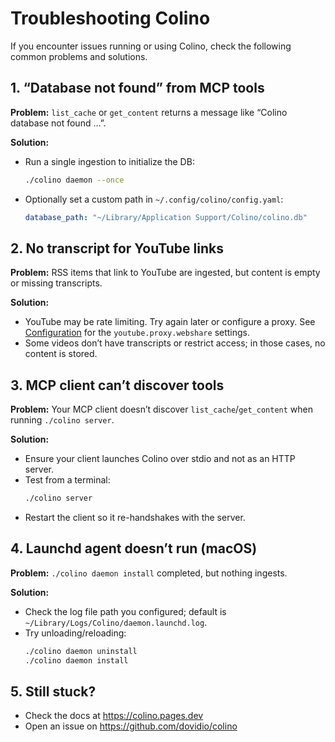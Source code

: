 # Troubleshooting Colino

If you encounter issues running or using Colino, check the following common problems and solutions.

## 1. “Database not found” from MCP tools

**Problem:**
`list_cache` or `get_content` returns a message like “Colino database not found …”.

**Solution:**
- Run a single ingestion to initialize the DB:
  ```bash
  ./colino daemon --once
  ```
- Optionally set a custom path in `~/.config/colino/config.yaml`:
  ```yaml
  database_path: "~/Library/Application Support/Colino/colino.db"
  ```

## 2. No transcript for YouTube links

**Problem:**
RSS items that link to YouTube are ingested, but content is empty or missing transcripts.

**Solution:**
- YouTube may be rate limiting. Try again later or configure a proxy. See [Configuration](./configuration.md) for the `youtube.proxy.webshare` settings.
- Some videos don’t have transcripts or restrict access; in those cases, no content is stored.

## 3. MCP client can’t discover tools

**Problem:**
Your MCP client doesn’t discover `list_cache`/`get_content` when running `./colino server`.

**Solution:**
- Ensure your client launches Colino over stdio and not as an HTTP server.
- Test from a terminal:
  ```bash
  ./colino server
  ```
- Restart the client so it re-handshakes with the server.

## 4. Launchd agent doesn’t run (macOS)

**Problem:**
`./colino daemon install` completed, but nothing ingests.

**Solution:**
- Check the log file path you configured; default is `~/Library/Logs/Colino/daemon.launchd.log`.
- Try unloading/reloading:
  ```bash
  ./colino daemon uninstall
  ./colino daemon install
  ```

## 5. Still stuck?

- Check the docs at https://colino.pages.dev
- Open an issue on https://github.com/dovidio/colino
